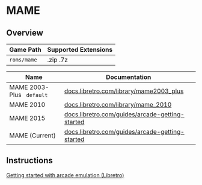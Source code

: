 # MAME

## Overview

| Game Path | Supported Extensions |
| --- | --- |
| `roms/mame` | .zip .7z |

| Name | Documentation |
| --- | --- |
| MAME 2003-Plus &nbsp; `default` | [docs.libretro.com/library/mame2003_plus](https://docs.libretro.com/library/mame2003_plus/) |
| MAME 2010 | [docs.libretro.com/library/mame_2010](https://docs.libretro.com/library/mame_2010/) |
| MAME 2015 | [docs.libretro.com/guides/arcade-getting-started](https://docs.libretro.com/guides/arcade-getting-started/) |
| MAME (Current) | [docs.libretro.com/guides/arcade-getting-started](https://docs.libretro.com/guides/arcade-getting-started/) |

## Instructions

[Getting started with arcade emulation (Libretro)](https://docs.libretro.com/guides/arcade-getting-started/)